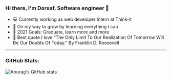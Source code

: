 ### Hi there, I'm Dorsaf, Software engineer 👋

- 💻 Currently working as web developer Intern at Think-it
- 🌱 On my way to grow by learning everything I can
- :dart: 2021 Goals: Graduate, learn more and more
- :100: Best quote I love “The Only Limit To Our Realization Of Tomorrow Will Be Our Doubts Of Today.” By Franklin D. Roosevelt

---

### GitHub Stats:

![Anurag's GitHub stats](https://github-readme-stats.vercel.app/api?username=dorsaffer&show_icons=true&theme=dracula)
